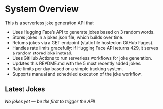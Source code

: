 # System Overview

This is a serverless joke generation API that:

- Uses Hugging Face’s API to generate jokes based on 3 random words.
- Stores jokes in a jokes.json file, which builds over time.
- Returns jokes via a GET endpoint (static file hosted on GitHub Pages).
- Handles rate limits gracefully: if Hugging Face API returns 429, it serves a random stored joke instead.
- Uses GitHub Actions to run serverless workflows for joke generation.
- Updates this README.md with the 5 most recently added jokes.
- Rate-limits per day based on a simple tracking system.
- Supports manual and scheduled execution of the joke workflow.

## Latest Jokes

<!-- JOKES_START -->

_No jokes yet — be the first to trigger the API!_

<!-- JOKES_END -->
